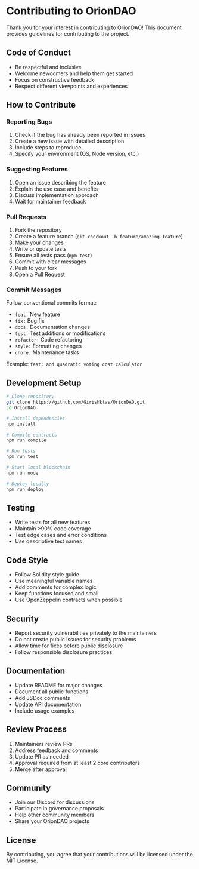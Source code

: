 # Contributing to OrionDAO

Thank you for your interest in contributing to OrionDAO! This document provides guidelines for contributing to the project.

## Code of Conduct

- Be respectful and inclusive
- Welcome newcomers and help them get started
- Focus on constructive feedback
- Respect different viewpoints and experiences

## How to Contribute

### Reporting Bugs

1. Check if the bug has already been reported in Issues
2. Create a new issue with detailed description
3. Include steps to reproduce
4. Specify your environment (OS, Node version, etc.)

### Suggesting Features

1. Open an issue describing the feature
2. Explain the use case and benefits
3. Discuss implementation approach
4. Wait for maintainer feedback

### Pull Requests

1. Fork the repository
2. Create a feature branch (`git checkout -b feature/amazing-feature`)
3. Make your changes
4. Write or update tests
5. Ensure all tests pass (`npm test`)
6. Commit with clear messages
7. Push to your fork
8. Open a Pull Request

### Commit Messages

Follow conventional commits format:

- `feat:` New feature
- `fix:` Bug fix
- `docs:` Documentation changes
- `test:` Test additions or modifications
- `refactor:` Code refactoring
- `style:` Formatting changes
- `chore:` Maintenance tasks

Example: `feat: add quadratic voting cost calculator`

## Development Setup

```bash
# Clone repository
git clone https://github.com/Girishktas/OrionDAO.git
cd OrionDAO

# Install dependencies
npm install

# Compile contracts
npm run compile

# Run tests
npm run test

# Start local blockchain
npm run node

# Deploy locally
npm run deploy
```

## Testing

- Write tests for all new features
- Maintain >90% code coverage
- Test edge cases and error conditions
- Use descriptive test names

## Code Style

- Follow Solidity style guide
- Use meaningful variable names
- Add comments for complex logic
- Keep functions focused and small
- Use OpenZeppelin contracts when possible

## Security

- Report security vulnerabilities privately to the maintainers
- Do not create public issues for security problems
- Allow time for fixes before public disclosure
- Follow responsible disclosure practices

## Documentation

- Update README for major changes
- Document all public functions
- Add JSDoc comments
- Update API documentation
- Include usage examples

## Review Process

1. Maintainers review PRs
2. Address feedback and comments
3. Update PR as needed
4. Approval required from at least 2 core contributors
5. Merge after approval

## Community

- Join our Discord for discussions
- Participate in governance proposals
- Help other community members
- Share your OrionDAO projects

## License

By contributing, you agree that your contributions will be licensed under the MIT License.

